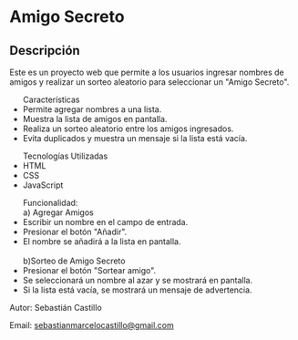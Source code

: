 <h1>Amigo Secreto</h1>

<h2>Descripción</h2>

<p>Este es un proyecto web que permite a los usuarios ingresar nombres de amigos y realizar un sorteo aleatorio para seleccionar un "Amigo Secreto". </p>

<ul>Características

<li>Permite agregar nombres a una lista.</li>

<li>Muestra la lista de amigos en pantalla.</li>

<li>Realiza un sorteo aleatorio entre los amigos ingresados.</li>

<li>Evita duplicados y muestra un mensaje si la lista está vacía.</li>
</ul>


<ul>Tecnologías Utilizadas

<li>HTML</li>

<li>CSS</li>

<li>JavaScript</li>
</ul>

<ul>Funcionalidad:
</br>
a) Agregar Amigos

<li>Escribir un nombre en el campo de entrada.</li>

<li>Presionar el botón "Añadir".</li>

<li>El nombre se añadirá a la lista en pantalla.</li>

</br>
b)Sorteo de Amigo Secreto
<li>Presionar el botón "Sortear amigo".</li>

<li>Se seleccionará un nombre al azar y se mostrará en pantalla.</li>

<li>Si la lista está vacía, se mostrará un mensaje de advertencia.</li>
</ul>
Autor: Sebastián Castillo

Email: sebastianmarcelocastillo@gmail.com



